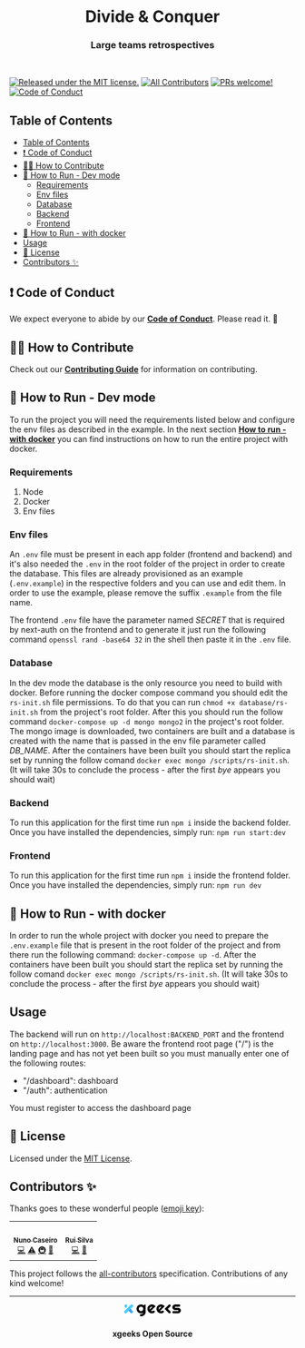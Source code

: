 <h1 align="center">
  Divide & Conquer
</h1>
<h3 align="center">
  Large teams retrospectives
</h3>
<br>

[![Released under the MIT license.](https://img.shields.io/badge/license-MIT-blue.svg)](./LICENSE)
[![All Contributors][all-contributors-badge]](#contributors)
[![PRs welcome!](https://img.shields.io/badge/PRs-welcome-brightgreen.svg)](./CONTRIBUTING.md)
[![Code of Conduct][coc-badge]][coc]

## Table of Contents

- [Table of Contents](#table-of-contents)
- [❗ Code of Conduct](#-code-of-conduct)
- [🙌🏻  How to Contribute](#--how-to-contribute)
- [🏃  How to Run - Dev mode](#--how-to-run---dev-mode)
  - [Requirements](#requirements)
  - [Env files](#env-files)
  - [Database](#database)
  - [Backend](#backend)
  - [Frontend](#frontend)
- [🏃  How to Run - with docker](#--how-to-run---with-docker)
- [Usage](#usage)
- [📝 License](#-license)
- [Contributors ✨](#contributors-)

## ❗ Code of Conduct

We expect everyone to abide by our [**Code of Conduct**](.github/CODE_OF_CONDUCT.md). Please read it. 🤝

## 🙌🏻  How to Contribute

Check out our [**Contributing Guide**](.github/CONTRIBUTING.md) for information on contributing.

## 🏃  How to Run - Dev mode

To run the project you will need the requirements listed below and configure the env files as described in the example.
In the next section [**How to run - with docker**](#--how-to-run---with-docker) you can find instructions on how to run the entire project with docker.

### Requirements

1. Node
2. Docker
3. Env files

### Env files

An `.env` file must be present in each app folder (frontend and backend) and it's also needed the `.env` in the root folder of the project in order to create the database.
This files are already provisioned as an example (`.env.example`) in the respective folders and you can use and edit them. In order to use the example, please remove the suffix `.example` from the file name.

The frontend `.env` file have the parameter named *SECRET* that is required by next-auth on the frontend and to generate it just run the following command `openssl rand -base64 32` in the shell then paste it in the `.env` file.  

### Database

In the dev mode the database is the only resource you need to build with docker.
Before running the docker compose command you should edit the `rs-init.sh` file permissions. To do that you can run `chmod +x database/rs-init.sh` from the project's root folder. After this you should run the follow command `docker-compose up -d mongo mongo2` in the project's root folder.
The mongo image is downloaded, two containers are built and a database is created with the name that is passed in the env file parameter called *DB_NAME*. After the containers have been built you should start the replica set by running the follow comand `docker exec mongo /scripts/rs-init.sh`. (It will take 30s to conclude the process - after the first *bye* appears you should wait)

### Backend

To run this application for the first time run `npm i` inside the backend folder. Once you have installed the dependencies, simply run: `npm run start:dev`

### Frontend

To run this application for the first time run `npm i` inside the frontend folder. Once you have installed the dependencies, simply run: `npm run dev`

## 🏃  How to Run - with docker

In order to run the whole project with docker you need to prepare the `.env.example` file that is present in the root folder of the project and from there run the following command: `docker-compose up -d`. After the containers have been built you should start the replica set by running the follow comand `docker exec mongo /scripts/rs-init.sh`. (It will take 30s to conclude the process - after the first *bye* appears you should wait)

## Usage

The backend will run on `http://localhost:BACKEND_PORT` and the frontend on `http://localhost:3000`. Be aware the frontend root page ("/") is the landing page and has not yet been built so you must manually enter one of the following routes:

- "/dashboard": dashboard
- "/auth": authentication

You must register to access the dashboard page

## 📝 License

Licensed under the [MIT License](./LICENSE).

## Contributors ✨

Thanks goes to these wonderful people ([emoji key](https://allcontributors.org/docs/en/emoji-key)):
<!-- ALL-CONTRIBUTORS-LIST:START - Do not remove or modify this section -->
<!-- prettier-ignore-start -->
<!-- markdownlint-disable -->
<table>
  <tr>
    <td align="center"><a href="https://github.com/nunocaseiro"><img src="https://avatars.githubusercontent.com/u/90208434?v=4?s=50" width="50px;" alt=""/><br /><sub><b>Nuno Caseiro</b></sub></a><br /><a href="https://github.com/xgeekshq/divide-and-conquer/commits?author=nunocaseiro" title="Code">💻</a> <a href="https://github.com/xgeekshq/divide-and-conquer/commits?author=nunocaseiro" title="Tests">⚠️</a> <a href="#infra-nunocaseiro" title="Infrastructure (Hosting, Build-Tools, etc)">🚇</a> <a href="https://github.com/xgeekshq/divide-and-conquer/commits?author=nunocaseiro" title="Documentation">📖</a></td>
    <td align="center"><a href="https://github.com/rpvsilva"><img src="https://avatars.githubusercontent.com/u/25325644?v=4?s=50" width="50px;" alt=""/><br /><sub><b>Rui Silva</b></sub></a><br /><a href="https://github.com/xgeekshq/divide-and-conquer/commits?author=rpvsilva" title="Code">💻</a> <a href="https://github.com/xgeekshq/divide-and-conquer/pulls?q=is%3Apr+reviewed-by%3Arpvsilva" title="Reviewed Pull Requests">👀</a></td>
  </tr>
</table>

<!-- markdownlint-restore -->
<!-- prettier-ignore-end -->

<!-- ALL-CONTRIBUTORS-LIST:END -->

This project follows the [all-contributors](https://github.com/all-contributors/all-contributors) specification. Contributions of any kind welcome!

[all-contributors-badge]: https://img.shields.io/github/all-contributors/xgeekshq/divide-and-conquer?color=orange&style=flat-square
[coc]: .github/CODE_OF_CONDUCT.md
[coc-badge]: https://img.shields.io/badge/code%20of-conduct-ff69b4.svg?style=flat-square

------------------------------------------------------------------------------------------------------
<p align="center">
  <a align="center" href="https://www.xgeeks.io/">
    <img alt="xgeeks" src="https://github.com/xgeekshq/oss-template/blob/main/.github/IMAGES/xgeeks_Logo_Black.svg" width="100">
  </a>
</p>
<h4 align="center">xgeeks Open Source</h4>
